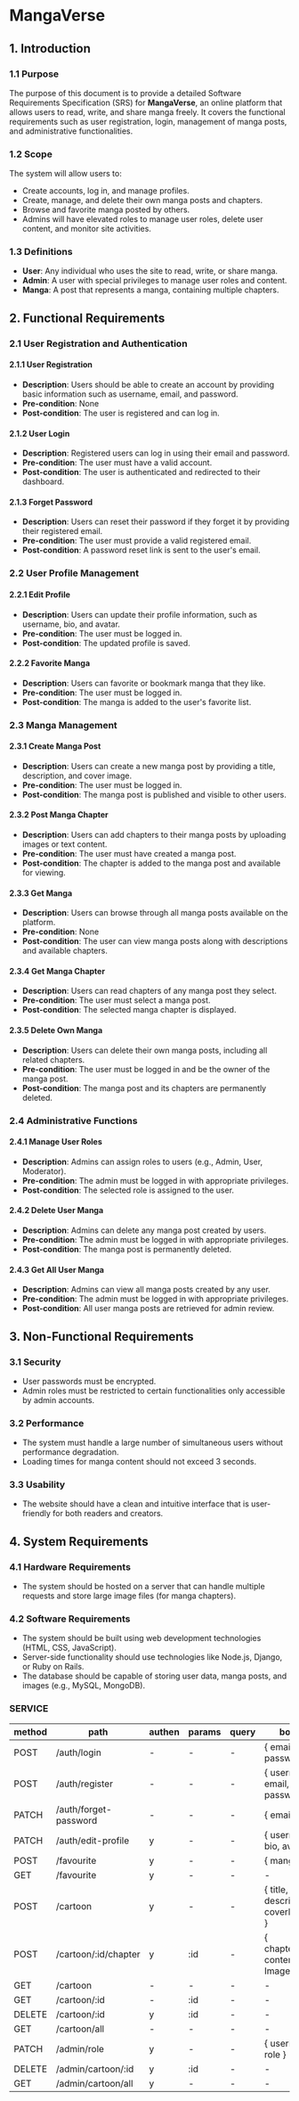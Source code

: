 # MangaVerse

## 1. Introduction

### 1.1 Purpose
The purpose of this document is to provide a detailed Software Requirements Specification (SRS) for **MangaVerse**, an online platform that allows users to read, write, and share manga freely. It covers the functional requirements such as user registration, login, management of manga posts, and administrative functionalities.

### 1.2 Scope
The system will allow users to:
- Create accounts, log in, and manage profiles.
- Create, manage, and delete their own manga posts and chapters.
- Browse and favorite manga posted by others.
- Admins will have elevated roles to manage user roles, delete user content, and monitor site activities.



### 1.3 Definitions
- **User**: Any individual who uses the site to read, write, or share manga.
- **Admin**: A user with special privileges to manage user roles and content.
- **Manga**: A post that represents a manga, containing multiple chapters.

## 2. Functional Requirements

### 2.1 User Registration and Authentication

#### 2.1.1 User Registration
- **Description**: Users should be able to create an account by providing basic information such as username, email, and password.
- **Pre-condition**: None
- **Post-condition**: The user is registered and can log in.

#### 2.1.2 User Login
- **Description**: Registered users can log in using their email and password.
- **Pre-condition**: The user must have a valid account.
- **Post-condition**: The user is authenticated and redirected to their dashboard.

#### 2.1.3 Forget Password
- **Description**: Users can reset their password if they forget it by providing their registered email.
- **Pre-condition**: The user must provide a valid registered email.
- **Post-condition**: A password reset link is sent to the user's email.

### 2.2 User Profile Management

#### 2.2.1 Edit Profile
- **Description**: Users can update their profile information, such as username, bio, and avatar.
- **Pre-condition**: The user must be logged in.
- **Post-condition**: The updated profile is saved.

#### 2.2.2 Favorite Manga
- **Description**: Users can favorite or bookmark manga that they like.
- **Pre-condition**: The user must be logged in.
- **Post-condition**: The manga is added to the user's favorite list.

### 2.3 Manga Management

#### 2.3.1 Create Manga Post
- **Description**: Users can create a new manga post by providing a title, description, and cover image.
- **Pre-condition**: The user must be logged in.
- **Post-condition**: The manga post is published and visible to other users.

#### 2.3.2 Post Manga Chapter
- **Description**: Users can add chapters to their manga posts by uploading images or text content.
- **Pre-condition**: The user must have created a manga post.
- **Post-condition**: The chapter is added to the manga post and available for viewing.

#### 2.3.3 Get Manga
- **Description**: Users can browse through all manga posts available on the platform.
- **Pre-condition**: None
- **Post-condition**: The user can view manga posts along with descriptions and available chapters.

#### 2.3.4 Get Manga Chapter
- **Description**: Users can read chapters of any manga post they select.
- **Pre-condition**: The user must select a manga post.
- **Post-condition**: The selected manga chapter is displayed.

#### 2.3.5 Delete Own Manga
- **Description**: Users can delete their own manga posts, including all related chapters.
- **Pre-condition**: The user must be logged in and be the owner of the manga post.
- **Post-condition**: The manga post and its chapters are permanently deleted.

### 2.4 Administrative Functions

#### 2.4.1 Manage User Roles
- **Description**: Admins can assign roles to users (e.g., Admin, User, Moderator).
- **Pre-condition**: The admin must be logged in with appropriate privileges.
- **Post-condition**: The selected role is assigned to the user.

#### 2.4.2 Delete User Manga
- **Description**: Admins can delete any manga post created by users.
- **Pre-condition**: The admin must be logged in with appropriate privileges.
- **Post-condition**: The manga post is permanently deleted.

#### 2.4.3 Get All User Manga
- **Description**: Admins can view all manga posts created by any user.
- **Pre-condition**: The admin must be logged in with appropriate privileges.
- **Post-condition**: All user manga posts are retrieved for admin review.

## 3. Non-Functional Requirements

### 3.1 Security
- User passwords must be encrypted.
- Admin roles must be restricted to certain functionalities only accessible by admin accounts.

### 3.2 Performance
- The system must handle a large number of simultaneous users without performance degradation.
- Loading times for manga content should not exceed 3 seconds.

### 3.3 Usability
- The website should have a clean and intuitive interface that is user-friendly for both readers and creators.

## 4. System Requirements

### 4.1 Hardware Requirements
- The system should be hosted on a server that can handle multiple requests and store large image files (for manga chapters).

### 4.2 Software Requirements
- The system should be built using web development technologies (HTML, CSS, JavaScript).
- Server-side functionality should use technologies like Node.js, Django, or Ruby on Rails.
- The database should be capable of storing user data, manga posts, and images (e.g., MySQL, MongoDB).

### SERVICE

| method  | path                            | authen | params | query | body                                      |
|---------|---------------------------------|--------|--------|-------|------------------------------------------|
| POST    | /auth/login                     | -      | -      | -     | { email, password }                      |
| POST    | /auth/register                  | -      | -      | -     | { username, email, password }            |
| PATCH   | /auth/forget-password           | -      | -      | -     | { email }                                |
| PATCH   | /auth/edit-profile              | y      | -      | -     | { username, bio, avatar }                |
| POST    | /favourite                      | y      | -      | -     | { mangaId }                              |
| GET     | /favourite                      | y      | -      | -     | -                                        |
| POST    | /cartoon                        | y      | -      | -     | { title, description, coverImage }       |
| POST    | /cartoon/:id/chapter            | y      | :id    | -     | { chapterTitle, content, Images }                |
| GET     | /cartoon                        | -      | -      | -     | -                                        |
| GET     | /cartoon/:id                    | -      | :id    | -     | -                                        |
| DELETE  | /cartoon/:id                    | y      | :id    | -     | -                                        |
| GET     | /cartoon/all                    | -      | -      | -     | -                                        |
| PATCH   | /admin/role                     | y      | -      | -     | { userId, role }                         |
| DELETE  | /admin/cartoon/:id              | y      | :id    | -     | -                                        |
| GET     | /admin/cartoon/all              | y      | -      | -     | -                                        |
